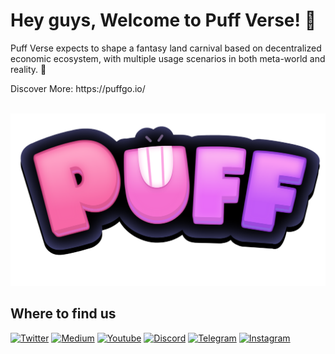 # Hey guys, Welcome to Puff Verse! 🥰 

<p> Puff Verse expects to shape a fantasy land carnival based on decentralized economic ecosystem, with multiple usage scenarios in both meta-world and reality. 🌸 </br>
<p>Discover More: https://puffgo.io/</br>

</br><img alt="React" src="https://github.com/puffverse/puffverse/blob/main/ScreenShots/Puff.png" />
## Where to find us
<p><a href="https://twitter.com/PuffGoOfficial" target="_blank"><img alt="Twitter" src="https://img.shields.io/badge/twitter-%231DA1F2.svg?&style=for-the-badge&logo=twitter&logoColor=white" /></a> <a href="https://medium.com/@Puffgo" target="_blank"><img alt="Medium" src="https://img.shields.io/badge/medium-%2312100E.svg?&style=for-the-badge&logo=medium&logoColor=white" /></a> <a href="https://www.youtube.com/channel/UC1j3LNFQEfrwb68pL14jkbA" target="_blank"><img alt="Youtube" src="https://img.shields.io/badge/Youtube-%2312100E.svg?&style=for-the-badge&logo=Youtube&logoColor=White" /></a> <a href="https://discord.gg/K2FxzaMMZW" target="_blank"><img alt="Discord" src="https://img.shields.io/badge/Discord-%2312100E.svg?&style=for-the-badge&logo=Discord&logoColor=white" /></a> <a href="https://t.me/PuffGoChat_Official" target="_blank"><img alt="Telegram" src="https://img.shields.io/badge/Telegram-%2312100E.svg?&style=for-the-badge&logo=Telegram&logoColor=white" /></a> <a href="https://www.instagram.com/puffgo.io/" target="_blank"><img alt="Instagram" src="https://img.shields.io/badge/Instagram-%2312100E.svg?&style=for-the-badge&logo=Instagram&logoColor=white" /></a>
</p>
